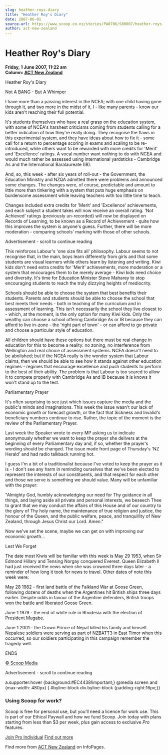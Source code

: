 ```yaml
---
slug: heather-roys-diary
title: "Heather Roy's Diary"
date: 2007-06-01
source-url: https://www.scoop.co.nz/stories/PA0706/S00007/heather-roys-diary.htm
author: act-new-zealand
---
```

Heather Roy's Diary
===================

**Friday, 1 June 2007, 11:22 am**  
**Column: [ACT New Zealand](https://info.scoop.co.nz/ACT_New_Zealand)**

Heather Roy's Diary

Not A BANG - But A Whimper

I have more than a passing interest in the NCEA; with one child having gone through it, and two more in the midst of it, I - like many parents - know our kids aren't reaching their full potential.

It's students themselves who have a real grasp on the education system, with some of NCEA's harshest criticisms coming from students calling for a better indication of how they're really doing. They recognise the flaws in this experimental system, and they have ideas about how to fix it - some call for a return to percentage scoring in exams and scaling to be re-introduced, while others want to be rewarded with more credits for 'Merit' and 'Excellence' ratings. A vocal number want nothing to do with NCEA and would much rather be assessed using international yardsticks - Cambridge As and the International Baralaureate (IB).

And, so, this week - after six years of roll-out - the Government, the Education Ministry and NZQA admitted there were problems and announced some changes. The changes were, of course, predictable and amount to little more than tinkering with a system that puts huge emphasis on burdensome assessment while leaving teachers with too little time to teach.

Changes included extra credits for 'Merit' and 'Excellence' achievements, and each subject a student takes will now receive an overall rating. 'Not Achieved' ratings (previously un-recorded) will now be displayed on Records of Learning, to be known as a Record of Achievement - quite how this improves the system is anyone's guess. Further, there will be more moderation - comparing schools' marking with those of other schools.

Advertisement - scroll to continue reading





This reinforces Labour's 'one size fits all' philosophy. Labour seems to not recognise that, in the main, boys learn differently from girls and that some students are visual learners while others learn by listening and writing. Kiwi kids don't need extra credits for 'Merit' achievements, more moderation or a system that encourages them to be merely average - Kiwi kids need choice and diversity. It's time for Education Minister Steve Maharey to stop encouraging students to reach the truly dizzying heights of mediocrity.

Schools should be able to choose the system that best benefits their students. Parents and students should be able to choose the school that best meets their needs - both in teaching of the curriculum and in assessment of learning. This isn't necessarily the school they live closest to - which, at the moment, is the only option for many Kiwi kids. Only the wealthy can choose a school offering Cambridge As or IB because they can afford to live in-zone - the 'right part of town' - or can afford to go private and choose a particular style of education.

All children should have these options but there must be real change in education for this to become a reality: no zoning, no interference from Wellington and real choice of assessment systems. NCEA doesn't need to be abolished; but if the NCEA really is the wonder system that Labour claims, then we should be able to see how it stands against other education regimes - regimes that encourage excellence and push students to perform to the best of their ability. The problem is that Labour is too scared to allow it to compete properly with Cambridge As and IB because it is knows it won't stand up to the test.

  
Parliamentary Prayer

It's often surprising to see just which issues capture the media and the public's minds and imaginations. This week the issue wasn't our lack of economic growth or forecast growth, or the fact that Sickness and Invalid's beneficiary numbers continue to rise. Rather, the topic of the moment is the review of the Parliamentary Prayer.

Last week the Speaker wrote to every MP asking us to indicate anonymously whether we want to keep the prayer she delivers at the beginning of every Parliamentary day and, if so, whether the prayer's wording should be changed. The issue made front page of Thursday's 'NZ Herald' and had radio talkback running hot.

I guess I'm a bit of a traditionalist because I've voted to keep the prayer as it is - I don't see any harm in reminding ourselves that we've been elected to represent the interests of our constituents, and that respect for each other and those we serve is something we should value. Many will be unfamiliar with the prayer:

\"Almighty God, humbly acknowledging our need for Thy guidance in all things, and laying aside all private and personal interests, we beseech Thee to grant that we may conduct the affairs of this House and of our country to the glory of Thy holy name, the maintenance of true religion and justice, the honour of the Queen, and the public welfare, peace, and tranquillity of New Zealand, through Jesus Christ our Lord. Amen."

Now we've set the scene, maybe we can get on with improving our economic growth…

  
Lest We Forget

The date most Kiwis will be familiar with this week is May 29 1953, when Sir Edmond Hillary and Tensing Norgay conquered Everest. Queen Elizabeth II had just received the news when she was crowned three days later - a reminder of how long it took for news to travel. Other dates of note this week were:

May 28 1982 - first land battle of the Falkland War at Goose Green, following dozens of deaths when the Argentines hit British ships three days earlier. Despite odds in favour of the Argentine defenders, British troops won the battle and liberated Goose Green.

June 1 1979 - the end of white rule in Rhodesia with the election of President Mugabe.

June 1 2001 - the Crown Prince of Nepal killed his family and himself. Nepalese soldiers were serving as part of NZBATT3 in East Timor when this occurred, so our soldiers participating in this campaign remember the tragedy well.

  
ENDS

[© Scoop Media](http://www.scoop.co.nz/about/terms.html)  

Advertisement - scroll to continue reading



a.supporter:hover {background:#EC4438!important;} @media screen and (max-width: 480px) { #byline-block div.byline-block {padding-right:16px;}}

### Using Scoop for work?

Scoop is free for personal use, but you’ll need a licence for work use. This is part of our Ethical Paywall and how we fund Scoop. Join today with plans starting from less than $3 per week, plus gain access to exclusive _Pro_ features.  
  
[Join Pro Individual](https://pro.scoop.co.nz/Individual/?from=ProIn24) [Find out more](https://pro.scoop.co.nz/using-scoop-for-work/?from=ProIn24)

Find more from [ACT New Zealand](https://info.scoop.co.nz/ACT_New_Zealand) on InfoPages.